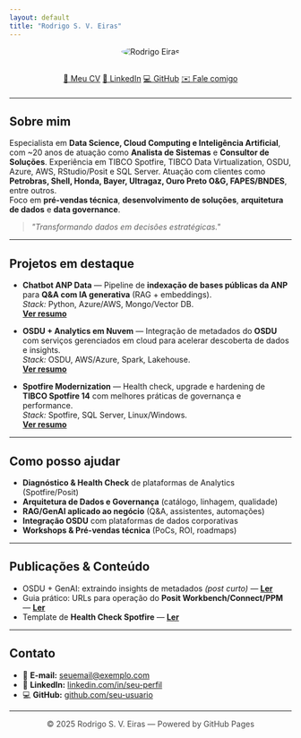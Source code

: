 ```yaml
---
layout: default
title: "Rodrigo S. V. Eiras"
---
```


<!-- Hero simples com foto e headline -->
<p align="center">
  <img src="assets/img/rodrigo.jpg" alt="Rodrigo Eiras" style="max-width: 160px; border-radius: 50%; margin-bottom: 10px;">
</p>

<div align="center" style="margin: 20px 0;">
  <a href="assets/cv.pdf" class="btn">📄 Meu CV</a>
  <a href="https://www.linkedin.com/in/seu-perfil" class="btn">💼 LinkedIn</a>
  <a href="https://github.com/seu-usuario" class="btn">💻 GitHub</a>
  <a href="mailto:seuemail@exemplo.com" class="btn btn-ghost">✉️ Fale comigo</a>
</div>

---

## Sobre mim
Especialista em **Data Science, Cloud Computing e Inteligência Artificial**, com ~20 anos de atuação como **Analista de Sistemas** e **Consultor de Soluções**. Experiência em TIBCO Spotfire, TIBCO Data Virtualization, OSDU, Azure, AWS, RStudio/Posit e SQL Server. Atuação com clientes como **Petrobras, Shell, Honda, Bayer, Ultragaz, Ouro Preto O&G, FAPES/BNDES**, entre outros.  
Foco em **pré-vendas técnica**, **desenvolvimento de soluções**, **arquitetura de dados** e **data governance**.

> *"Transformando dados em decisões estratégicas."*

---

## Projetos em destaque
- **Chatbot ANP Data** — Pipeline de **indexação de bases públicas da ANP** para **Q&A com IA generativa** (RAG + embeddings).  
  _Stack:_ Python, Azure/AWS, Mongo/Vector DB.  
  **[Ver resumo](#)**

- **OSDU + Analytics em Nuvem** — Integração de metadados do **OSDU** com serviços gerenciados em cloud para acelerar descoberta de dados e insights.  
  _Stack:_ OSDU, AWS/Azure, Spark, Lakehouse.  
  **[Ver resumo](#)**

- **Spotfire Modernization** — Health check, upgrade e hardening de **TIBCO Spotfire 14** com melhores práticas de governança e performance.  
  _Stack:_ Spotfire, SQL Server, Linux/Windows.  
  **[Ver resumo](#)**

---

## Como posso ajudar
- **Diagnóstico & Health Check** de plataformas de Analytics (Spotfire/Posit)
- **Arquitetura de Dados e Governança** (catálogo, linhagem, qualidade)
- **RAG/GenAI aplicado ao negócio** (Q&A, assistentes, automações)
- **Integração OSDU** com plataformas de dados corporativas
- **Workshops & Pré-vendas técnica** (PoCs, ROI, roadmaps)

---

## Publicações & Conteúdo
- OSDU + GenAI: extraindo insights de metadados _(post curto)_ — **[Ler](#)**
- Guia prático: URLs para operação do **Posit Workbench/Connect/PPM** — **[Ler](#)**
- Template de **Health Check Spotfire** — **[Ler](#)**

---

## Contato
- 📧 **E-mail:** [seuemail@exemplo.com](mailto:seuemail@exemplo.com)  
- 🔗 **LinkedIn:** [linkedin.com/in/seu-perfil](https://www.linkedin.com/in/seu-perfil)  
- 💻 **GitHub:** [github.com/seu-usuario](https://github.com/seu-usuario)

---

<p align="center" style="opacity:.8">
© 2025 Rodrigo S. V. Eiras — Powered by GitHub Pages
</p>
